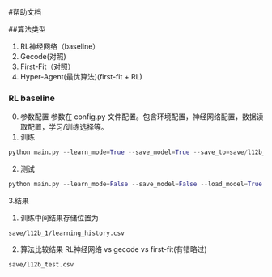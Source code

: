 #帮助文档

##算法类型
1. RL神经网络（baseline）
2. Gecode(对照)
3. First-Fit（对照）
4. Hyper-Agent(最优算法)(first-fit + RL)

### RL baseline
0. 参数配置
参数在 config.py 文件配置。包含环境配置，神经网络配置，数据读取配置，学习/训练选择等。
1. 训练 

```python
python main.py --learn_mode=True --save_model=True --save_to=save/l12b_1 --num_epoch=20000 --min_length=12 --max_length=12 --num_layers=1 --hidden_dim=32 --num_cpus=10 --env_profile="small_default"

```
2. 测试 

```python
python main.py --learn_mode=False --save_model=False --load_model=True --load_from=save/l12b --min_length=12 --max_length=12 --num_layers=1 --hidden_dim=32 --num_cpus=10 --env_profile="small_default" --enable_performance=True
```
3.结果
  1. 训练中间结果存储位置为
```shell script
save/l12b_1/learning_history.csv
```
  2. 算法比较结果 RL神经网络 vs gecode vs first-fit(有错略过)
```shell script
save/l12b_test.csv
```


